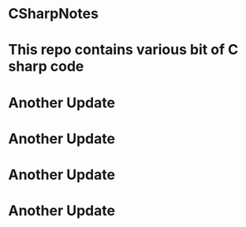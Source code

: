 # CSharpNotes
# This repo contains various bit of C sharp code
# Another Update
# Another Update
# Another Update
# Another Update
